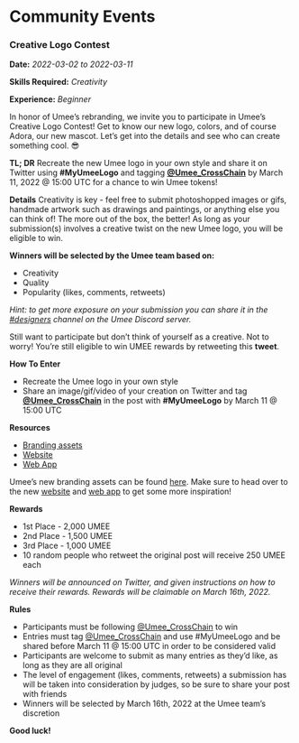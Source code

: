 # Community Events

### Creative Logo Contest

**Date:** *2022-03-02 to 2022-03-11*

**Skills Required:** *Creativity*

**Experience:** *Beginner* 

In honor of Umee’s rebranding, we invite you to participate in Umee’s Creative Logo Contest! Get to know our new logo, colors, and of course Adora, our new mascot. Let’s get into the details and see who can create something cool. 😎

**TL; DR**
Recreate the new Umee logo in your own style and share it on Twitter using **#MyUmeeLogo** and tagging **[@Umee_CrossChain](https://twitter.com/Umee_CrossChain)** by March 11, 2022 @ 15:00 UTC for a chance to win Umee tokens!

**Details**
Creativity is key - feel free to submit photoshopped images or gifs, handmade artwork such as drawings and paintings, or anything else you can think of! The more out of the box, the better! As long as your submission(s) involves a creative twist on the new Umee logo, you will be eligible to win. 

**Winners will be selected by the Umee team based on:**
- Creativity
- Quality
- Popularity (likes, comments, retweets)

*Hint: to get more exposure on your submission you can share it in the [#designers](https://discord.gg/umee) channel on the Umee Discord server.*

Still want to participate but don’t think of yourself as a creative. Not to worry! You’re still eligible to win UMEE rewards by retweeting this **tweet**.

**How To Enter**
- Recreate the Umee logo in your own style
- Share an image/gif/video of your creation on Twitter and tag **[@Umee_CrossChain](https://twitter.com/Umee_CrossChain)** in the post with **#MyUmeeLogo** by March 11 @ 15:00 UTC

**Resources**
- [Branding assets](https://drive.google.com/drive/folders/1A9G2HM5RAka4FLGyVvRC4NeazpAYBh7Z?usp=sharing)
- [Website](https://umee.cc/)
- [Web App](https://app.umee.cc/#/)

Umee’s new branding assets can be found [here](https://drive.google.com/drive/folders/1A9G2HM5RAka4FLGyVvRC4NeazpAYBh7Z?usp=sharing). Make sure to head over to the new [website](https://umee.cc/) and [web app](https://app.umee.cc/#/) to get some more inspiration! 

**Rewards**
- 1st Place - 2,000 UMEE
- 2nd Place - 1,500 UMEE
- 3rd Place - 1,000 UMEE
- 10 random people who retweet the original post will receive 250 UMEE each

*Winners will be announced on Twitter, and given instructions on how to receive their rewards. Rewards will be claimable on March 16th, 2022.*

**Rules**
- Participants must be following [@Umee_CrossChain](https://twitter.com/Umee_CrossChain) to win
- Entries must tag [@Umee_CrossChain](https://twitter.com/Umee_CrossChain) and use #MyUmeeLogo and be shared before March 11 @ 15:00 UTC in order to be considered valid
- Participants are welcome to submit as many entries as they’d like, as long as they are all original
- The level of engagement (likes, comments, retweets) a submission has will be taken into consideration by judges, so be sure to share your post with friends
- Winners will be selected by March 16th, 2022 at the Umee team’s discretion

**Good luck!**
